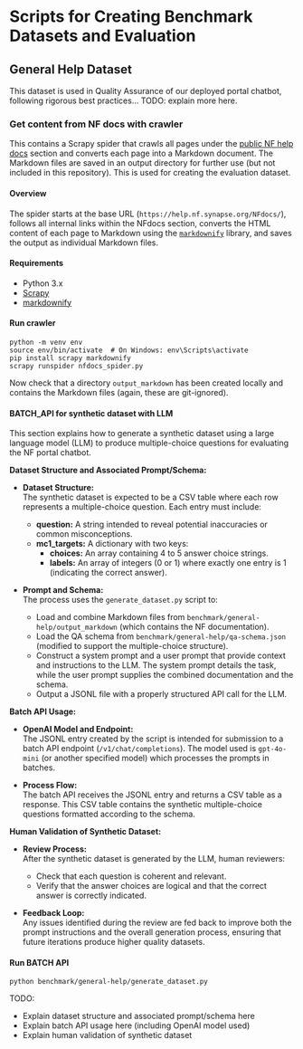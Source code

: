# Scripts for Creating Benchmark Datasets and Evaluation 

## General Help Dataset

This dataset is used in Quality Assurance of our deployed portal chatbot, following rigorous best practices... TODO: explain more here.

### Get content from NF docs with crawler

This contains a Scrapy spider that crawls all pages under the [public NF help docs](https://help.nf.synapse.org/NFdocs/) section and converts each page into a Markdown document. The Markdown files are saved in an output directory for further use (but not included in this repository). This is used for creating the evaluation dataset.

#### Overview

The spider starts at the base URL (`https://help.nf.synapse.org/NFdocs/`), follows all internal links within the NFdocs section, converts the HTML content of each page to Markdown using the [`markdownify`](https://github.com/matthewwithanm/python-markdownify) library, and saves the output as individual Markdown files.

#### Requirements

- Python 3.x
- [Scrapy](https://scrapy.org/)
- [markdownify](https://github.com/matthewwithanm/python-markdownify)

#### Run crawler

```
python -m venv env
source env/bin/activate  # On Windows: env\Scripts\activate
pip install scrapy markdownify
scrapy runspider nfdocs_spider.py
```

Now check that a directory `output_markdown` has been created locally and contains the Markdown files (again, these are git-ignored).

#### BATCH_API for synthetic dataset with LLM

This section explains how to generate a synthetic dataset using a large language model (LLM) to produce multiple-choice questions for evaluating the NF portal chatbot.

**Dataset Structure and Associated Prompt/Schema:**

- **Dataset Structure:**  
  The synthetic dataset is expected to be a CSV table where each row represents a multiple-choice question. Each entry must include:
  - **question:** A string intended to reveal potential inaccuracies or common misconceptions.
  - **mc1_targets:** A dictionary with two keys:
    - **choices:** An array containing 4 to 5 answer choice strings.
    - **labels:** An array of integers (0 or 1) where exactly one entry is 1 (indicating the correct answer).

- **Prompt and Schema:**  
  The process uses the `generate_dataset.py` script to:
  - Load and combine Markdown files from `benchmark/general-help/output_markdown` (which contains the NF documentation).
  - Load the QA schema from `benchmark/general-help/qa-schema.json` (modified to support the multiple-choice structure).
  - Construct a system prompt and a user prompt that provide context and instructions to the LLM. The system prompt details the task, while the user prompt supplies the combined documentation and the schema.
  - Output a JSONL file with a properly structured API call for the LLM.

**Batch API Usage:**

- **OpenAI Model and Endpoint:**  
  The JSONL entry created by the script is intended for submission to a batch API endpoint (`/v1/chat/completions`). The model used is `gpt-4o-mini` (or another specified model) which processes the prompts in batches.
  
- **Process Flow:**  
  The batch API receives the JSONL entry and returns a CSV table as a response. This CSV table contains the synthetic multiple-choice questions formatted according to the schema.

**Human Validation of Synthetic Dataset:**

- **Review Process:**  
  After the synthetic dataset is generated by the LLM, human reviewers:
  - Check that each question is coherent and relevant.
  - Verify that the answer choices are logical and that the correct answer is correctly indicated.
  
- **Feedback Loop:**  
  Any issues identified during the review are fed back to improve both the prompt instructions and the overall generation process, ensuring that future iterations produce higher quality datasets.

#### Run BATCH API

```
python benchmark/general-help/generate_dataset.py
```

TODO:
- Explain dataset structure and associated prompt/schema here
- Explain batch API usage here (including OpenAI model used)
- Explain human validation of synthetic dataset
